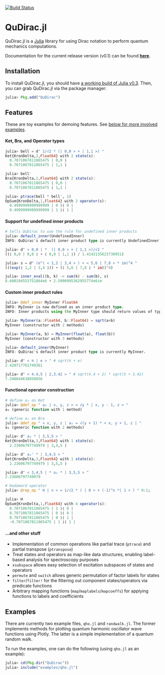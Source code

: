 [![Build Status](https://travis-ci.org/JuliaQuantum/QuDirac.jl.svg?branch=master)](https://travis-ci.org/JuliaQuantum/QuDirac.jl)
# QuDirac.jl

QuDirac.jl is a [Julia](http://julialang.org/) library for using Dirac notation to perform 
quantum mechanics computations. 

Documentation for the current release version (v0.1) can be found [**here**](http://qudiracjl.readthedocs.org/en/release-0.1/).

## Installation

To install QuDirac.jl, you should have [a working build of Julia v0.3](https://github.com/JuliaLang/julia#source-download-and-compilation). Then, you can grab QuDirac.jl via the package manager:

```julia
julia> Pkg.add("QuDirac")
```

## Features

These are toy examples for demoing features. See [below for more involved examples](https://github.com/JuliaQuantum/QuDirac.jl#examples).

#### Ket, Bra, and Operator types

```julia
julia> bell = d" 1/√2 * (| 0,0 > + | 1,1 >) "
Ket{KronDelta,2,Float64} with 2 state(s):
  0.7071067811865475 | 0,0 ⟩
  0.7071067811865475 | 1,1 ⟩

julia> bell'
Bra{KronDelta,2,Float64} with 2 state(s):
  0.7071067811865475 ⟨ 0,0 |
  0.7071067811865475 ⟨ 1,1 |

julia> ptrace(bell * bell', 1)
OpSum{KronDelta,1,Float64} with 2 operator(s):
  0.4999999999999999 | 0 ⟩⟨ 0 |
  0.4999999999999999 | 1 ⟩⟨ 1 |
```

#### Support for undefined inner products

```julia
# tells QuDirac to use the rule for undefined inner products
julia> default_inner(UndefinedInner)
INFO: QuDirac's default inner product type is currently UndefinedInner.

julia> d" < 0,0 | *  (| 0,0 > + | 1,1 >)/√2 "
((⟨ 0,0 | 0,0 ⟩ + ⟨ 0,0 | 1,1 ⟩) / 1.4142135623730951)

julia> s = d" (e^( < 1,2 | 3,4 > ) + < 5,6 | 7,8 > * im)^4 "
(((exp(⟨ 1,2 | 3,4 ⟩)) + (⟨ 5,6 | 7,8 ⟩ * im))^4)

julia> inner_eval((b, k) -> sum(k) - sum(b), s)
8.600194553751864e6 + 2.5900995362955774e6im
```

#### Custom inner product rules

```julia
julia> @def_inner MyInner Float64
INFO: MyInner is now defined as an inner product type.
INFO: Inner products using the MyInner type should return values of type Float64.

julia> MyInner(a::Float64, b::Float64) = sqrt(a+b)
MyInner (constructor with 2 methods)

julia> MyInner(a, b) = MyInner(float(a), float(b))
MyInner (constructor with 3 methods)

julia> default_inner(MyInner)
INFO: QuDirac's default inner product type is currently MyInner.

julia> d" < π | e > " # sqrt(π + e)
2.420717761749361

julia> d" < 4.4,5 | 2,3.42 > " # sqrt(4.4 + 2) * sqrt(5 + 3.42)
7.340844638050856
```

#### Functional operator construction

```julia
# define a₂ on Ket
julia> @def_op " a₂ | x, y, z > = √y * | x, y - 1, z > "
a₂ (generic function with 1 method)

# define a₂ on Bra
julia> @def_op " < x, y, z | a₂ = √(y + 1) * < x, y + 1, z | "
a₂ (generic function with 2 methods)

julia> d" a₂ * | 3,5,5 > "
Ket{KronDelta,3,Float64} with 1 state(s):
  2.23606797749979 | 3,4,5 ⟩

julia> d" a₂' * | 3,4,5 > "
Ket{KronDelta,3,Float64} with 1 state(s):
  2.23606797749979 | 3,5,5 ⟩

julia> d" < 3,4,5 | * a₂ * | 3,5,5 > "
2.23606797749979

# Hadamard operator
julia> @rep_op " H | n > = 1/√2 * ( | 0 > + (-1)^n *| 1 > ) " 0:1;

julia> H
OpSum{KronDelta,1,Float64} with 4 operator(s):
  0.7071067811865475 | 1 ⟩⟨ 0 |
  0.7071067811865475 | 0 ⟩⟨ 0 |
  0.7071067811865475 | 0 ⟩⟨ 1 |
  -0.7071067811865475 | 1 ⟩⟨ 1 |
```

#### ...and other stuff

- Implementation of common operations like partial trace (`ptrace`) and partial transpose (`ptranspose`)
- Treat states and operators as map-like data structures, enabling label-based analysis for spectroscopy purposes
- `xsubspace` allows easy selection of excitation subspaces of states and operators
- `permute` and `switch` allows generic permutation of factor labels for states
- `filter`/`filter!` for the filtering out component states/operators via predicate functions
- Arbitrary mapping functions (`map`/`maplabels`/`mapcoeffs`) for applying functions to labels and coefficients

## Examples

There are currently two example files, `qho.jl` and `randwalk.jl`. The former implements methods for plotting quantum harmonic oscillator wave functions using Plotly. The latter is a simple implementation of a quantum random 
walk.

To run the examples, one can do the following (using `qho.jl` as an example):

```julia
julia> cd(Pkg.dir("QuDirac"))
julia> include("examples/qho.jl")
```

